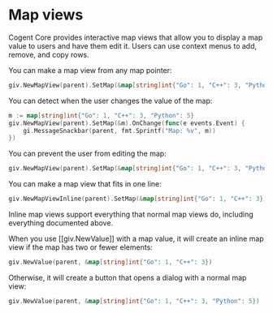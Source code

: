 # Map views

Cogent Core provides interactive map views that allow you to display a map value to users and have them edit it. Users can use context menus to add, remove, and copy rows.

You can make a map view from any map pointer:

```Go
giv.NewMapView(parent).SetMap(&map[string]int{"Go": 1, "C++": 3, "Python": 5})
```

You can detect when the user changes the value of the map:

```Go
m := map[string]int{"Go": 1, "C++": 3, "Python": 5}
giv.NewMapView(parent).SetMap(&m).OnChange(func(e events.Event) {
    gi.MessageSnackbar(parent, fmt.Sprintf("Map: %v", m))
})
```

You can prevent the user from editing the map:

```Go
giv.NewMapView(parent).SetMap(&map[string]int{"Go": 1, "C++": 3, "Python": 5}).SetReadOnly(true)
```

You can make a map view that fits in one line:

```Go
giv.NewMapViewInline(parent).SetMap(&map[string]int{"Go": 1, "C++": 3})
```

Inline map views support everything that normal map views do, including everything documented above.

When you use [[giv.NewValue]] with a map value, it will create an inline map view if the map has two or fewer elements:

```Go
giv.NewValue(parent, &map[string]int{"Go": 1, "C++": 3})
```

Otherwise, it will create a button that opens a dialog with a normal map view:

```Go
giv.NewValue(parent, &map[string]int{"Go": 1, "C++": 3, "Python": 5})
```
